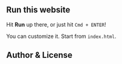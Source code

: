 
## Run this website

Hit **Run** up there, or just hit `Cmd + ENTER`!

You can customize it. Start from `index.html`.

## Author & License

